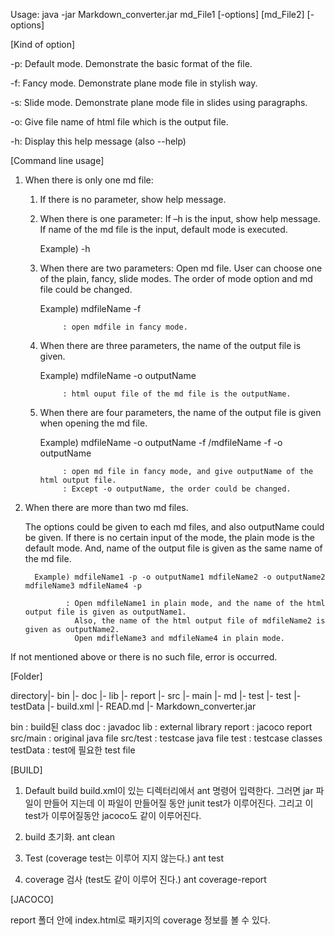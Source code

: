 Usage: java -jar Markdown_converter.jar md_File1 [-options] [md_File2] [-options]



[Kind of option]

-p: Default mode. Demonstrate the basic format of the file.

-f: Fancy mode. Demonstrate plane mode file in stylish way.

-s: Slide mode. Demonstrate plane mode file in slides using paragraphs.

-o: Give file name of html file which is the output file.

-h: Display this help message (also --help)



[Command line usage]

1. When there is only one md file:

	1) If there is no parameter, show help message.

	2) When there is one parameter: If –h is the input, show help message.
           If name of the md file is the input, default mode is executed.
		
		Example) -h

	3) When there are two parameters: Open md file. User can choose one of the plain, fancy, slide modes.
           The order of mode option and md file could be changed.

		Example) mdfileName -f

				: open mdfile in fancy mode.

	4) When there are three parameters, the name of the output file is given. 
		
		Example) mdfileName -o outputName 

				: html ouput file of the md file is the outputName.

	5) When there are four parameters, the name of the output file is given when opening the md file. 

		Example) mdfileName -o outputName -f /mdfileName -f -o outputName 
	
				: open md file in fancy mode, and give outputName of the html output file.
				: Except -o outputName, the order could be changed.


2. When there are more than two md files.

	The options could be given to each md files, and also outputName could be given.
	If there is no certain input of the mode, the plain mode is the default mode. 
	And, name of the output file is given as the same name of the md file.

		 Example) mdfileName1 -p -o outputName1 mdfileName2 -o outputName2 mdfileName3 mdfileName4 -p

				: Open mdfileName1 in plain mode, and the name of the html output file is given as outputName1.
				  Also, the name of the html output file of mdfileName2 is given as outputName2. 
				  Open mdifleName3 and mdfileName4 in plain mode.

If not mentioned above or there is no such file, error is occurred.


[Folder]

directory|- bin 
         |- doc
         |- lib
         |- report
         |- src |- main |- md
                |- test
         |- test
         |- testData
         |- build.xml
         |- READ.md
         |- Markdown_converter.jar

bin : build된 class
doc : javadoc
lib : external library
report : jacoco report
src/main : original java file
src/test : testcase java file
test : testcase classes
testData : test에 필요한 test file

[BUILD]

1. Default build
   build.xml이 있는 디렉터리에서 ant 명령어 입력한다. 그러면 jar 파일이 만들어 지는데 이 파일이 만들어질 동안 junit test가 이루어진다. 그리고 이 test가 이루어질동안 jacoco도 같이 이루어진다.

2. build 초기화.
   ant clean

3. Test (coverage test는 이루어 지지 않는다.)
   ant test

4. coverage 검사 (test도 같이 이루어 진다.)
   ant coverage-report

[JACOCO]

report 폴더 안에 index.html로 패키지의 coverage 정보를 볼 수 있다.
